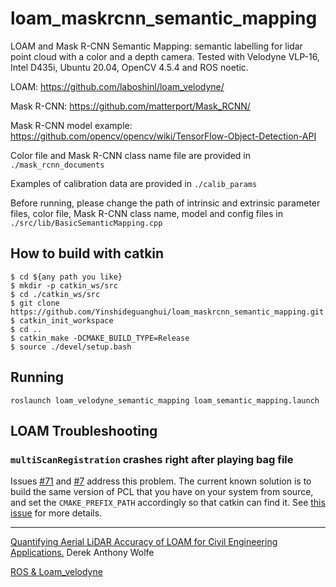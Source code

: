 #  loam_maskrcnn_semantic_mapping

LOAM and Mask R-CNN Semantic Mapping: semantic labelling for lidar point cloud with a color and a depth camera. Tested with Velodyne VLP-16, Intel D435i, Ubuntu 20.04, OpenCV 4.5.4 and ROS noetic.


LOAM: https://github.com/laboshinl/loam_velodyne/

Mask R-CNN: https://github.com/matterport/Mask_RCNN/

Mask R-CNN model example: https://github.com/opencv/opencv/wiki/TensorFlow-Object-Detection-API


Color file and  Mask R-CNN class name file are provided in `./mask_rcnn_documents`

Examples of calibration data are provided in `./calib_params`

Before running, please change the path of intrinsic and extrinsic parameter files, color file, Mask R-CNN class name, model and config files in `./src/lib/BasicSemanticMapping.cpp`


## How to build with catkin

```
$ cd ${any path you like}
$ mkdir -p catkin_ws/src
$ cd ./catkin_ws/src
$ git clone https://github.com/Yinshideguanghui/loam_maskrcnn_semantic_mapping.git
$ catkin_init_workspace
$ cd ..
$ catkin_make -DCMAKE_BUILD_TYPE=Release 
$ source ./devel/setup.bash
```

## Running

```
roslaunch loam_velodyne_semantic_mapping loam_semantic_mapping.launch
```

## LOAM Troubleshooting

### `multiScanRegistration` crashes right after playing bag file

Issues [#71](https://github.com/laboshinl/loam_velodyne/issues/71) and
[#7](https://github.com/laboshinl/loam_velodyne/issues/7) address this
problem. The current known solution is to build the same version of PCL that
you have on your system from source, and set the `CMAKE_PREFIX_PATH`
accordingly so that catkin can find it. See [this
issue](https://github.com/laboshinl/loam_velodyne/issues/71#issuecomment-416024816)
for more details.


---
[Quantifying Aerial LiDAR Accuracy of LOAM for Civil Engineering Applications.](https://ceen.et.byu.edu/sites/default/files/snrprojects/wolfe_derek.pdf) Derek Anthony Wolfe

[ROS & Loam_velodyne](https://ishiguro440.wordpress.com/2016/04/05/%E5%82%99%E5%BF%98%E9%8C%B2%E3%80%80ros-loam_velodyne/) 
